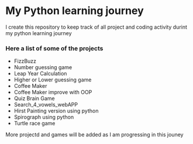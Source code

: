 # My Python learning journey 


I create this repository to keep track of all project  and coding activity durint my python learning journey

### Here a list of some of the projects
* FizzBuzz
* Number guessing game
* Leap Year Calculation
* Higher or Lower guessing game 
* Coffee Maker
* Coffee Maker improve with OOP
* Quiz Brain Game
* Search_4_vowels_webAPP
* Hirst Painting version using python
* Spirograph using python 
* Turtle race game


More projectd and games will be added as I am progressing in this jouney
